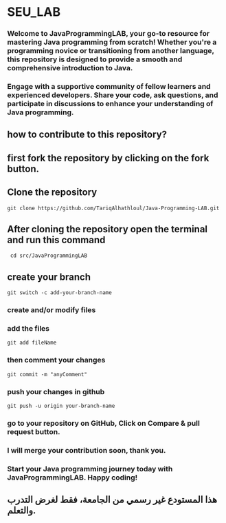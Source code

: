 # SEU_LAB

### Welcome to JavaProgrammingLAB, your go-to resource for mastering Java programming from scratch! Whether you're a programming novice or transitioning from another language, this repository is designed to provide a smooth and comprehensive introduction to Java.
### Engage with a supportive community of fellow learners and experienced developers. Share your code, ask questions, and participate in discussions to enhance your understanding of Java programming.

## how to contribute to this repository?

## first fork the repository by clicking on the fork button.

## Clone the repository
```
git clone https://github.com/TariqAlhathloul/Java-Programming-LAB.git
```
## After cloning the repository open the terminal and run this command
```
 cd src/JavaProgrammingLAB
```

## create your branch
```
git switch -c add-your-branch-name
```

### create and/or modify files 

### add the files
```
git add fileName
```
### then comment your changes
```
git commit -m "anyComment"
```

### push your changes in github
```
git push -u origin your-branch-name
```
### go to your repository on GitHub, Click on Compare & pull request button.
### I will merge your contribution soon, thank you.
### Start your Java programming journey today with JavaProgrammingLAB. Happy coding!
 

##   هذا المستودع غير رسمي من الجامعة، فقط لغرض التدرب والتعلم.
